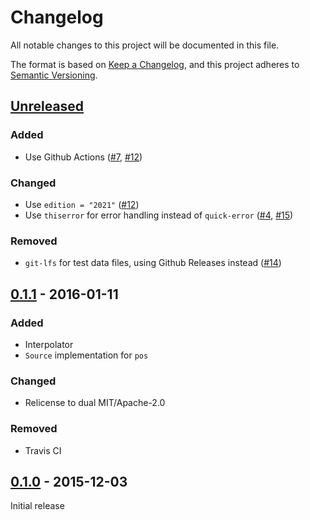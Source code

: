 # Changelog

All notable changes to this project will be documented in this file.

The format is based on [Keep a Changelog](https://keepachangelog.com/en/1.1.0/), and this project adheres to [Semantic Versioning](https://semver.org/spec/v2.0.0.html).

## [Unreleased]

### Added

- Use Github Actions ([#7](https://github.com/gadomski/pos-rs/issues/7), [#12](https://github.com/gadomski/pos-rs/pull/12))

### Changed

- Use `edition = "2021"` ([#12](https://github.com/gadomski/pos-rs/pull/12))
- Use `thiserror` for error handling instead of `quick-error` ([#4](https://github.com/gadomski/pos-rs/issues/4), [#15](https://github.com/gadomski/pos-rs/pull/15))

### Removed

- `git-lfs` for test data files, using Github Releases instead ([#14](https://github.com/gadomski/pos-rs/pull/14))

## [0.1.1] - 2016-01-11

### Added

- Interpolator
- `Source` implementation for `pos`

### Changed

- Relicense to dual MIT/Apache-2.0

### Removed

- Travis CI

## [0.1.0] - 2015-12-03

Initial release

[Unreleased]: https://github.com/gadomski/pos-rs/compare/v0.1.1...main
[0.1.1]: https://github.com/gadomski/pos-rs/compare/v0.1.0...v0.1.1
[0.1.0]: https://github.com/gadomski/pos-rs/releases/tag/v0.1.0

<!-- markdownlint-disable-file MD024 -->